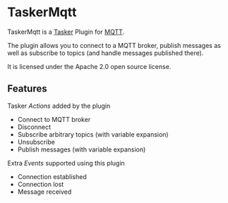 TaskerMqtt
==========

TaskerMqtt is a [Tasker](https://tasker.dinglisch.net/) Plugin for [MQTT](https://en.wikipedia.org/wiki/MQTT).

The plugin allows you to connect to a MQTT broker, publish messages as well as subscribe to topics
(and handle messages published there).

It is licensed under the Apache 2.0 open source license.


Features
--------

Tasker *Actions* added by the plugin

* Connect to MQTT broker
* Disconnect
* Subscribe arbitrary topics (with variable expansion)
* Unsubscribe
* Publish messages (with variable expansion)

Extra *Events* supported using this plugin

* Connection established
* Connection lost
* Message received

